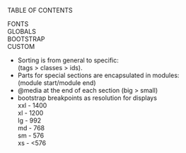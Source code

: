 TABLE OF CONTENTS

FONTS<br/>
GLOBALS<br/>
BOOTSTRAP<br/>
CUSTOM<br/>

- Sorting is from general to specific:<br/>(tags > classes > ids).<br/>
- Parts for special sections are encapsulated in modules:<br/>
  (module start/module end)
- @media at the end of each section (big > small)
- bootstrap breakpoints as resolution for displays<br/>
xxl - 1400<br/>
xl - 1200<br/>
lg -  992<br/>
md -  768<br/>
sm -  576<br/>
xs -  <576
